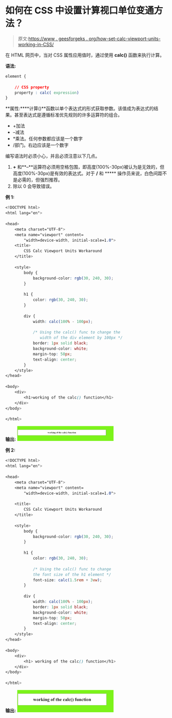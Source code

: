 # 如何在 CSS 中设置计算视口单位变通方法？

> 原文:[https://www . geesforgeks . org/how-set-calc-viewport-units-working-in-CSS/](https://www.geeksforgeeks.org/how-to-set-calc-viewport-units-workaround-in-css/)

在 HTML 网页中，当对 CSS 属性应用值时，通过使用 **calc()** 函数来执行计算。

**语法:**

```css
element {

    // CSS property
    property : calc( expression) 
}

```

**属性:****计算()**函数以单个表达式的形式获取参数。该值成为表达式的结果。甚至表达式是遵循标准优先规则的许多运算符的组合。

*   +加法
*   –减法
*   *乘法。任何参数都应该是一个数字
*   /部门。右边应该是一个数字

编写语法时必须小心，并且必须注意以下几点。

1.  **+** 和**–**运算符必须用空格包围，即高度(100%-30px)被认为是无效的，但高度(100%-30px)是有效的表达式。对于 **/** 和 ***** 操作员来说，白色间距不是必需的，但强烈推荐。
2.  除以 0 会导致错误。

**例 1:**

```css
<!DOCTYPE html>
<html lang="en">

<head>
    <meta charset="UTF-8">
    <meta name="viewport" content=
        "width=device-width, initial-scale=1.0">
    <title>
        CSS Calc Viewport Units Workaround
    </title>

    <style>
        body {
            background-color: rgb(30, 240, 30);
        }

        h1 {
            color: rgb(30, 240, 30);
        }

        div {
            width: calc(100% - 100px);

            /* Using the calc() func to change the 
               width of the div element by 100px */
            border: 1px solid black;
            background-color: white;
            margin-top: 50px;
            text-align: center;
        }
    </style>
</head>

<body>
    <div>
        <h1>working of the calc() function</h1>
    </div>
</body>

</html>
```

**输出:**
![](img/f51cdf8e4ca759f6883b1a0adcb05cb3.png)

**例 2:**

```css
<!DOCTYPE html>
<html lang="en">

<head>
    <meta charset="UTF-8">
    <meta name="viewport" content=
        "width=device-width, initial-scale=1.0">

    <title>
        CSS Calc Viewport Units Workaround
    </title>

    <style>
        body {
            background-color: rgb(30, 240, 30);
        }

        h1 {
            color: rgb(30, 240, 30);

            /* Using the calc() func to change 
            the font size of the h1 element */
            font-size: calc(1.5rem + 3vw);
        }

        div {
            width: calc(100% - 100px);
            border: 1px solid black;
            background-color: white;
            margin-top: 50px;
            text-align: center;
        }
    </style>
</head>

<body>
    <div>
        <h1> working of the calc() function</h1>
    </div>
</body>

</html>
```

**输出:**
![](img/63fb5e318edebb720925a030c430e138.png)